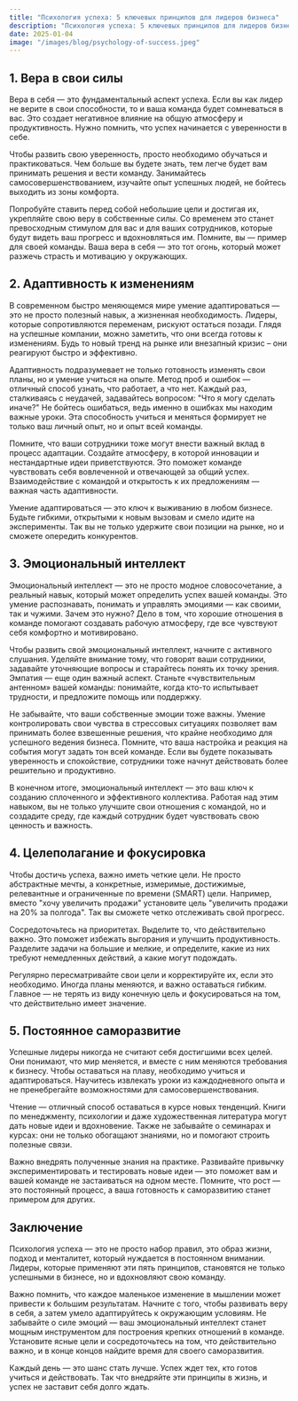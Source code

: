 ```yaml
---  
title: "Психология успеха: 5 ключевых принципов для лидеров бизнеса"  
description: "Психология успеха: 5 ключевых принципов для лидеров бизнеса"  
date: 2025-01-04
image: "/images/blog/psychology-of-success.jpeg" 
---
```


## 1. Вера в свои силы

Вера в себя — это фундаментальный аспект успеха. Если вы как лидер не верите в свои способности, то и ваша команда будет сомневаться в вас. Это создает негативное влияние на общую атмосферу и продуктивность. Нужно помнить, что успех начинается с уверенности в себе. 

Чтобы развить свою уверенность, просто необходимо обучаться и практиковаться. Чем больше вы будете знать, тем легче будет вам принимать решения и вести команду. Занимайтесь самосовершенствованием, изучайте опыт успешных людей, не бойтесь выходить из зоны комфорта.

Попробуйте ставить перед собой небольшие цели и достигая их, укрепляйте свою веру в собственные силы. Со временем это станет превосходным стимулом для вас и для ваших сотрудников, которые будут видеть ваш прогресс и вдохновляться им. Помните, вы — пример для своей команды. Ваша вера в себя — это тот огонь, который может разжечь страсть и мотивацию у окружающих.
## 2. Адаптивность к изменениям

В современном быстро меняющемся мире умение адаптироваться — это не просто полезный навык, а жизненная необходимость. Лидеры, которые сопротивляются переменам, рискуют остаться позади. Глядя на успешные компании, можно заметить, что они всегда готовы к изменениям. Будь то новый тренд на рынке или внезапный кризис – они реагируют быстро и эффективно.

Адаптивность подразумевает не только готовность изменять свои планы, но и умение учиться на опыте. Метод проб и ошибок — отличный способ узнать, что работает, а что нет. Каждый раз, сталкиваясь с неудачей, задавайтесь вопросом: "Что я могу сделать иначе?" Не бойтесь ошибаться, ведь именно в ошибках мы находим важные уроки. Эта способность учиться и меняться формирует не только ваш личный опыт, но и опыт всей команды. 

Помните, что ваши сотрудники тоже могут внести важный вклад в процесс адаптации. Создайте атмосферу, в которой инновации и нестандартные идеи приветствуются. Это поможет команде чувствовать себя вовлеченной и отвечающей за общий успех. Взаимодействие с командой и открытость к их предложениям — важная часть адаптивности.

Умение адаптироваться — это ключ к выживанию в любом бизнесе. Будьте гибкими, открытыми к новым вызовам и смело идите на эксперименты. Так вы не только удержите свои позиции на рынке, но и сможете опередить конкурентов.
## 3. Эмоциональный интеллект

Эмоциональный интеллект — это не просто модное словосочетание, а реальный навык, который может определить успех вашей команды. Это умение распознавать, понимать и управлять эмоциями — как своими, так и чужими. Зачем это нужно? Дело в том, что хорошие отношения в команде помогают создавать рабочую атмосферу, где все чувствуют себя комфортно и мотивировано.

Чтобы развить свой эмоциональный интеллект, начните с активного слушания. Уделяйте внимание тому, что говорят ваши сотрудники, задавайте уточняющие вопросы и старайтесь понять их точку зрения. Эмпатия — еще один важный аспект. Станьте «чувствительным антенном» вашей команды: понимайте, когда кто-то испытывает трудности, и предложите помощь или поддержку.

Не забывайте, что ваши собственные эмоции тоже важны. Умение контролировать свои чувства в стрессовых ситуациях позволяет вам принимать более взвешенные решения, что крайне необходимо для успешного ведения бизнеса. Помните, что ваша настройка и реакция на события могут задать тон всей команде. Если вы будете показывать уверенность и спокойствие, сотрудники тоже начнут действовать более решительно и продуктивно.

В конечном итоге, эмоциональный интеллект — это ваш ключ к созданию сплоченного и эффективного коллектива. Работая над этим навыком, вы не только улучшите свои отношения с командой, но и создадите среду, где каждый сотрудник будет чувствовать свою ценность и важность.
## 4. Целеполагание и фокусировка

Чтобы достичь успеха, важно иметь четкие цели. Не просто абстрактные мечты, а конкретные, измеримые, достижимые, релевантные и ограниченные по времени (SMART) цели. Например, вместо "хочу увеличить продажи" установите цель "увеличить продажи на 20% за полгода". Так вы сможете четко отслеживать свой прогресс.

Сосредоточьтесь на приоритетах. Выделите то, что действительно важно. Это поможет избежать выгорания и улучшить продуктивность. Разделите задачи на большие и мелкие, и определите, какие из них требуют немедленных действий, а какие могут подождать. 

Регулярно пересматривайте свои цели и корректируйте их, если это необходимо. Иногда планы меняются, и важно оставаться гибким. Главное — не терять из виду конечную цель и фокусироваться на том, что действительно имеет значение.
## 5. Постоянное саморазвитие

Успешные лидеры никогда не считают себя достигшими всех целей. Они понимают, что мир меняется, и вместе с ним меняются требования к бизнесу. Чтобы оставаться на плаву, необходимо учиться и адаптироваться. Научитесь извлекать уроки из каждодневного опыта и не пренебрегайте возможностями для самосовершенствования.

Чтение — отличный способ оставаться в курсе новых тенденций. Книги по менеджменту, психологии и даже художественная литература могут дать новые идеи и вдохновение. Также не забывайте о семинарах и курсах: они не только обогащают знаниями, но и помогают строить полезные связи. 

Важно внедрять полученные знания на практике. Развивайте привычку экспериментировать и тестировать новые идеи — это поможет вам и вашей команде не застаиваться на одном месте. Помните, что рост — это постоянный процесс, а ваша готовность к саморазвитию станет примером для других.
## Заключение

Психология успеха — это не просто набор правил, это образ жизни, подход и менталитет, который нуждается в постоянном внимании. Лидеры, которые применяют эти пять принципов, становятся не только успешными в бизнесе, но и вдохновляют свою команду. 

Важно помнить, что каждое маленькое изменение в мышлении может привести к большим результатам. Начните с того, чтобы развивать веру в себя, а затем умело адаптируйтесь к окружающим условиям. Не забывайте о силе эмоций — ваш эмоциональный интеллект станет мощным инструментом для построения крепких отношений в команде. Установите ясные цели и сосредоточьтесь на том, что действительно важно, и в конце концов найдите время для своего саморазвития.

Каждый день — это шанс стать лучше. Успех ждет тех, кто готов учиться и действовать. Так что внедряйте эти принципы в жизнь, и успех не заставит себя долго ждать.